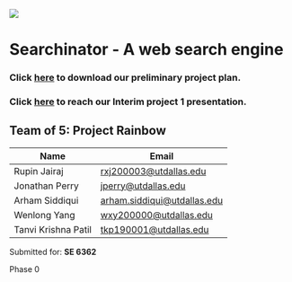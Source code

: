 ![](https://i.imgur.com/cLsn26E.jpeg)

# Searchinator - A web search engine

### Click [here](./preliminaryProjectPlan.pdf) to download our preliminary project plan.

### Click [here](https://docs.google.com/presentation/d/1Z39I124W2o9b24dh8XEqWYbzgFOcfTBwWvVViPaYMsA/edit?usp=sharing) to reach our Interim project 1 presentation.

## Team of 5: Project Rainbow

| Name                | Email                       |
|---------------------|-----------------------------|
| Rupin Jairaj        | [rxj200003@utdallas.edu](mailto:rxj200003@utdallas.edu)           |
| Jonathan Perry      | [jperry@utdallas.edu](mailto:jperry@utdallas.edu)                 |
| Arham Siddiqui      | [arham.siddiqui@utdallas.edu](mailto:arham.siddiqui@utdallas.edu) |
| Wenlong Yang        | [wxy200000@utdallas.edu](mailto:wxy200000@utdallas.edu)           |
| Tanvi Krishna Patil | [tkp190001@utdallas.edu](mailto:tkp190001@utdallas.edu)           |

Submitted for: **SE 6362**

Phase 0